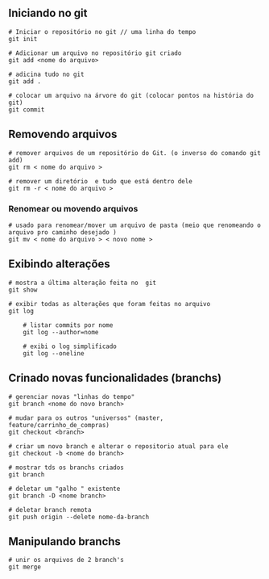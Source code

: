 ## Iniciando no git 

    # Iniciar o repositório no git // uma linha do tempo
    git init 

    # Adicionar um arquivo no repositório git criado
    git add <nome do arquivo> 

    # adicina tudo no git
    git add . 

    # colocar um arquivo na árvore do git (colocar pontos na história do git)    
    git commit 


##  Removendo arquivos 

    # remover arquivos de um repositório do Git. (o inverso do comando git add)
    git rm < nome do arquivo >
    
    # remover um diretório  e tudo que está dentro dele
    git rm -r < nome do arquivo > 


###  Renomear ou movendo arquivos

    # usado para renomear/mover um arquivo de pasta (meio que renomeando o arquivo pro caminho desejado )
    git mv < nome do arquivo > < novo nome >


## Exibindo alterações

    # mostra a última alteração feita no  git
    git show
    
    # exibir todas as alterações que foram feitas no arquivo 
    git log
    
        # listar commits por nome
        git log --author=nome 
     
        # exibi o log simplificado
        git log --oneline 



## Crinado novas funcionalidades (branchs)

    # gerenciar novas "linhas do tempo"
    git branch <nome do novo branch>

    # mudar para os outros "universos" (master, feature/carrinho_de_compras)
    git checkout <branch>

    # criar um novo branch e alterar o repositorio atual para ele
    git checkout -b <nome do branch>

    # mostrar tds os branchs criados
    git branch  
    
    # deletar um "galho " existente
    git branch -D <nome branch> 
    
    # deletar branch remota
    git push origin --delete nome-da-branch  

    

## Manipulando branchs
    # unir os arquivos de 2 branch's
    git merge

